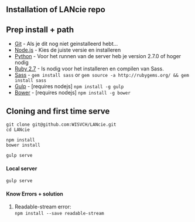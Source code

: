 ## Installation of LANcie repo



Prep install + path
-----

- [Git](http://git-scm.com/book/en/v2/Getting-Started-Installing-Git) - Als je dit nog niet geinstalleerd hebt...
- [Node.js](http://nodejs.org/download/) - Kies de juiste versie en installeren
- [Python](https://www.python.org/downloads/) - Voor het runnen van de server heb je version 2.7.0 of hoger nodig
- [Ruby 2.7](https://www.ruby-lang.org/en/documentation/installation/) - Is nodig voor het installeren en compilen van Sass.
- [Sass](http://sass-lang.com/install) - `gem install sass` or `gem source -a http://rubygems.org/ && gem install sass`
- [Gulp](https://github.com/gulpjs/gulp/blob/master/docs/getting-started.md) - [requires nodejs] `npm install -g gulp`
- [Bower](http://bower.io/#install-bower) - [requires nodejs] `npm install -g bower`

Cloning and first time serve
-----
```
git clone git@github.com:WISVCH/LANcie.git  
cd LANcie

npm install   
bower install  

gulp serve 
```

#### Local server
```
gulp serve 
```

#### Know Errors + solution

1. Readable-stream error:  
  `npm install --save readable-stream`
